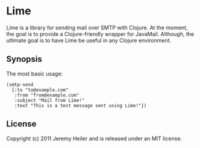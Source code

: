 # Lime

Lime is a library for sending mail over SMTP with Clojure. At the moment, the goal is to provide a Clojure-friendly wrapper for JavaMail. Although, the ultimate goal is to have Lime be useful in any Clojure environment.

## Synopsis

The most basic usage:

    (smtp-send
      {:to "to@example.com"
       :from "from@example.com"
       :subject "Mail from Lime!"
       :text "This is a test message sent using Lime!"})

## License

Copyright (c) 2011 Jeremy Heiler and is released under an MIT license.


